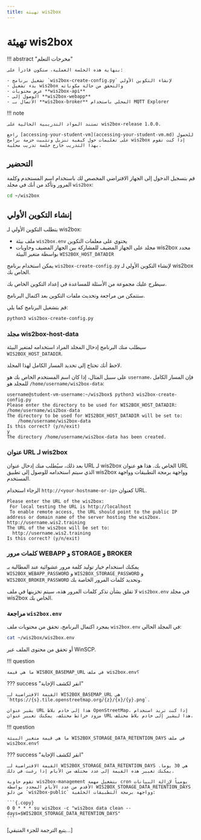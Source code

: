 ```yaml
---
title: تهيئة wis2box
---
```


# تهيئة wis2box

!!! abstract "مخرجات التعلم"

    بنهاية هذه الجلسة العملية، ستكون قادراً على:

    - تشغيل برنامج `wis2box-create-config.py` لإنشاء التكوين الأولي
    - بدء تشغيل wis2box والتحقق من حالة مكوناته
    - عرض محتويات **wis2box-api**
    - الوصول إلى **wis2box-webapp**
    - الاتصال بـ **wis2box-broker** المحلي باستخدام MQTT Explorer

!!! note

    تستند المواد التدريبية الحالية على wis2box-release 1.0.0.
    
    راجع [accessing-your-student-vm](accessing-your-student-vm.md) للحصول على تعليمات حول كيفية تنزيل وتثبيت حزمة برامج wis2box إذا كنت تقوم بهذا التدريب خارج جلسة تدريب محلية.

## التحضير

قم بتسجيل الدخول إلى الجهاز الافتراضي المخصص لك باستخدام اسم المستخدم وكلمة المرور وتأكد من أنك في مجلد `wis2box`:

```bash
cd ~/wis2box
```

## إنشاء التكوين الأولي

يتطلب التكوين الأولي لـ wis2box:

- ملف بيئة `wis2box.env` يحتوي على معلمات التكوين
- مجلد على الجهاز المضيف للمشاركة بين الجهاز المضيف وحاويات wis2box محدد بواسطة متغير البيئة `WIS2BOX_HOST_DATADIR`

يمكن استخدام برنامج `wis2box-create-config.py` لإنشاء التكوين الأولي لـ wis2box الخاص بك.

سيطرح عليك مجموعة من الأسئلة للمساعدة في إعداد التكوين الخاص بك.

ستتمكن من مراجعة وتحديث ملفات التكوين بعد اكتمال البرنامج.

قم بتشغيل البرنامج كما يلي:

```bash
python3 wis2box-create-config.py
```

### مجلد wis2box-host-data

سيطلب منك البرنامج إدخال المجلد المراد استخدامه لمتغير البيئة `WIS2BOX_HOST_DATADIR`.

لاحظ أنك تحتاج إلى تحديد المسار الكامل لهذا المجلد.

على سبيل المثال، إذا كان اسم المستخدم الخاص بك هو `username`، فإن المسار الكامل للمجلد هو `/home/username/wis2box-data`:

```{.copy}
username@student-vm-username:~/wis2box$ python3 wis2box-create-config.py
Please enter the directory to be used for WIS2BOX_HOST_DATADIR:
/home/username/wis2box-data
The directory to be used for WIS2BOX_HOST_DATADIR will be set to:
    /home/username/wis2box-data
Is this correct? (y/n/exit)
y
The directory /home/username/wis2box-data has been created.
```

### عنوان URL لـ wis2box

بعد ذلك، سيُطلب منك إدخال عنوان URL لـ wis2box الخاص بك. هذا هو عنوان URL الذي سيتم استخدامه للوصول إلى تطبيق wis2box وواجهة برمجة التطبيقات وواجهة المستخدم.

الرجاء استخدام `http://<your-hostname-or-ip>` كعنوان URL.

```{.copy}
Please enter the URL of the wis2box:
 For local testing the URL is http://localhost
 To enable remote access, the URL should point to the public IP address or domain name of the server hosting the wis2box.
http://username.wis2.training
The URL of the wis2box will be set to:
  http://username.wis2.training
Is this correct? (y/n/exit)
```

### كلمات مرور WEBAPP و STORAGE و BROKER

يمكنك استخدام خيار توليد كلمة مرور عشوائية عند المطالبة بـ `WIS2BOX_WEBAPP_PASSWORD` و `WIS2BOX_STORAGE_PASSWORD` و `WIS2BOX_BROKER_PASSWORD` وتحديد كلمات المرور الخاصة بك.

لا تقلق بشأن تذكر كلمات المرور هذه، سيتم تخزينها في ملف `wis2box.env` في مجلد wis2box الخاص بك.

### مراجعة `wis2box.env`

بمجرد اكتمال البرنامج، تحقق من محتويات ملف `wis2box.env` في المجلد الحالي:

```bash
cat ~/wis2box/wis2box.env
```

أو تحقق من محتوى الملف عبر WinSCP.

!!! question

    ما هي قيمة WISBOX_BASEMAP_URL في ملف wis2box.env؟

??? success "انقر لكشف الإجابة"

    القيمة الافتراضية لـ WIS2BOX_BASEMAP_URL هي `https://{s}.tile.openstreetmap.org/{z}/{x}/{y}.png`.

    يشير عنوان URL هذا إلى خادم بلاط OpenStreetMap. إذا كنت تريد استخدام مزود خرائط مختلف، يمكنك تغيير عنوان URL هذا ليشير إلى خادم بلاط مختلف.

!!! question 

    ما هي قيمة متغير البيئة WIS2BOX_STORAGE_DATA_RETENTION_DAYS في ملف wis2box.env؟

??? success "انقر لكشف الإجابة"

    القيمة الافتراضية لـ WIS2BOX_STORAGE_DATA_RETENTION_DAYS هي 30 يوماً. يمكنك تغيير هذه القيمة إلى عدد مختلف من الأيام إذا رغبت في ذلك.
    
    تقوم حاوية wis2box-management بتشغيل مهمة cron يومياً لإزالة البيانات الأقدم من عدد الأيام المحدد بواسطة WIS2BOX_STORAGE_DATA_RETENTION_DAYS من دلو `wis2box-public` وواجهة برمجة التطبيقات الخلفية:
    
    ```{.copy}
    0 0 * * * su wis2box -c "wis2box data clean --days=$WIS2BOX_STORAGE_DATA_RETENTION_DAYS"
    ```

[يتبع الترجمة للجزء المتبقي...]